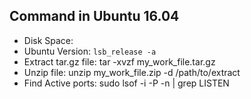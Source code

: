 ## Command in Ubuntu 16.04
 - Disk Space: 
 - Ubuntu Version: `lsb_release -a`
 - Extract tar.gz file: tar -xvzf my_work_file.tar.gz
 - Unzip file: unzip my_work_file.zip -d /path/to/extract
 - Find Active ports: sudo lsof -i -P -n | grep LISTEN
